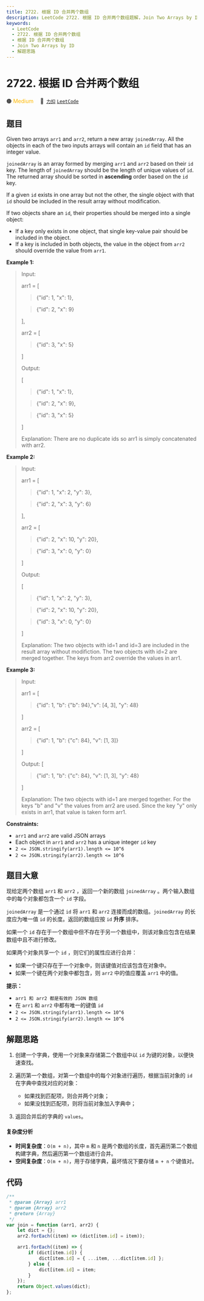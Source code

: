 ```yaml
---
title: 2722. 根据 ID 合并两个数组
description: LeetCode 2722. 根据 ID 合并两个数组题解，Join Two Arrays by ID，包含解题思路、复杂度分析以及完整的 JavaScript 代码实现。
keywords:
  - LeetCode
  - 2722. 根据 ID 合并两个数组
  - 根据 ID 合并两个数组
  - Join Two Arrays by ID
  - 解题思路
---
```


# 2722. 根据 ID 合并两个数组

🟠 <font color=#ffb800>Medium</font>&emsp; 🔗&ensp;[`力扣`](https://leetcode.cn/problems/join-two-arrays-by-id) [`LeetCode`](https://leetcode.com/problems/join-two-arrays-by-id)

## 题目

Given two arrays `arr1` and `arr2`, return a new array `joinedArray`. All the
objects in each of the two inputs arrays will contain an `id` field that has
an integer value.

`joinedArray` is an array formed by merging `arr1` and `arr2` based on their
`id` key. The length of `joinedArray` should be the length of unique values of
`id`. The returned array should be sorted in **ascending** order based on the
`id` key.

If a given `id` exists in one array but not the other, the single object with
that `id` should be included in the result array without modification.

If two objects share an `id`, their properties should be merged into a single
object:

- If a key only exists in one object, that single key-value pair should be included in the object.
- If a key is included in both objects, the value in the object from `arr2` should override the value from `arr1`.

**Example 1:**

> Input:
>
> arr1 = [
>
> > {"id": 1, "x": 1},
>
> > {"id": 2, "x": 9}
>
> ],
>
> arr2 = [
>
> > {"id": 3, "x": 5}
>
> ]
>
> Output:
>
> [
>
> > {"id": 1, "x": 1},
>
> > {"id": 2, "x": 9},
>
> > {"id": 3, "x": 5}
>
> ]
>
> Explanation: There are no duplicate ids so arr1 is simply concatenated with arr2.

**Example 2:**

> Input:
>
> arr1 = [
>
> > {"id": 1, "x": 2, "y": 3},
>
> > {"id": 2, "x": 3, "y": 6}
>
> ],
>
> arr2 = [
>
> > {"id": 2, "x": 10, "y": 20},
>
> > {"id": 3, "x": 0, "y": 0}
>
> ]
>
> Output:
>
> [
>
> > {"id": 1, "x": 2, "y": 3},
>
> > {"id": 2, "x": 10, "y": 20},
>
> > {"id": 3, "x": 0, "y": 0}
>
> ]
>
> Explanation: The two objects with id=1 and id=3 are included in the result array without modifiction. The two objects with id=2 are merged together. The keys from arr2 override the values in arr1.

**Example 3:**

> Input:
>
> arr1 = [
>
> > {"id": 1, "b": {"b": 94},"v": [4, 3], "y": 48}
>
> ]
>
> arr2 = [
>
> > {"id": 1, "b": {"c": 84}, "v": [1, 3]}
>
> ]
>
> Output: [
>
> > {"id": 1, "b": {"c": 84}, "v": [1, 3], "y": 48}
>
> ]
>
> Explanation: The two objects with id=1 are merged together. For the keys "b" and "v" the values from arr2 are used. Since the key "y" only exists in arr1, that value is taken form arr1.

**Constraints:**

- `arr1` and `arr2` are valid JSON arrays
- Each object in `arr1` and `arr2` has a unique integer `id` key
- `2 <= JSON.stringify(arr1).length <= 10^6`
- `2 <= JSON.stringify(arr2).length <= 10^6`

## 题目大意

现给定两个数组 `arr1` 和 `arr2` ，返回一个新的数组 `joinedArray` 。两个输入数组中的每个对象都包含一个 `id` 字段。

`joinedArray` 是一个通过 `id` 将 `arr1` 和 `arr2` 连接而成的数组。`joinedArray` 的长度应为唯一值 `id`
的长度。返回的数组应按 `id` **升序** 排序。

如果一个 `id` 存在于一个数组中但不存在于另一个数组中，则该对象应包含在结果数组中且不进行修改。

如果两个对象共享一个 `id` ，则它们的属性应进行合并：

- 如果一个键只存在于一个对象中，则该键值对应该包含在对象中。
- 如果一个键在两个对象中都包含，则 `arr2` 中的值应覆盖 `arr1` 中的值。

**提示：**

- `arr1 和 arr2 都是有效的 JSON 数组`
- 在 `arr1` 和 `arr2` 中都有唯一的键值 `id`
- `2 <= JSON.stringify(arr1).length <= 10^6`
- `2 <= JSON.stringify(arr2).length <= 10^6`

## 解题思路

1. 创建一个字典，使用一个对象来存储第二个数组中以 `id` 为键的对象，以便快速查找。
2. 遍历第一个数组，对第一个数组中的每个对象进行遍历，根据当前对象的 `id` 在字典中查找对应的对象：

   - 如果找到匹配项，则合并两个对象；
   - 如果没找到匹配项，则将当前对象加入字典中；

3. 返回合并后的字典的 `values`。

#### 复杂度分析

- **时间复杂度**：`O(m + n)`，其中 `m` 和 `n` 是两个数组的长度，首先遍历第二个数组构建字典，然后遍历第一个数组进行合并。
- **空间复杂度**：`O(m + n)`，用于存储字典，最坏情况下要存储 `m + n` 个键值对。

## 代码

```javascript
/**
 * @param {Array} arr1
 * @param {Array} arr2
 * @return {Array}
 */
var join = function (arr1, arr2) {
	let dict = {};
	arr2.forEach((item) => (dict[item.id] = item));

	arr1.forEach((item) => {
		if (dict[item.id]) {
			dict[item.id] = { ...item, ...dict[item.id] };
		} else {
			dict[item.id] = item;
		}
	});
	return Object.values(dict);
};
```
